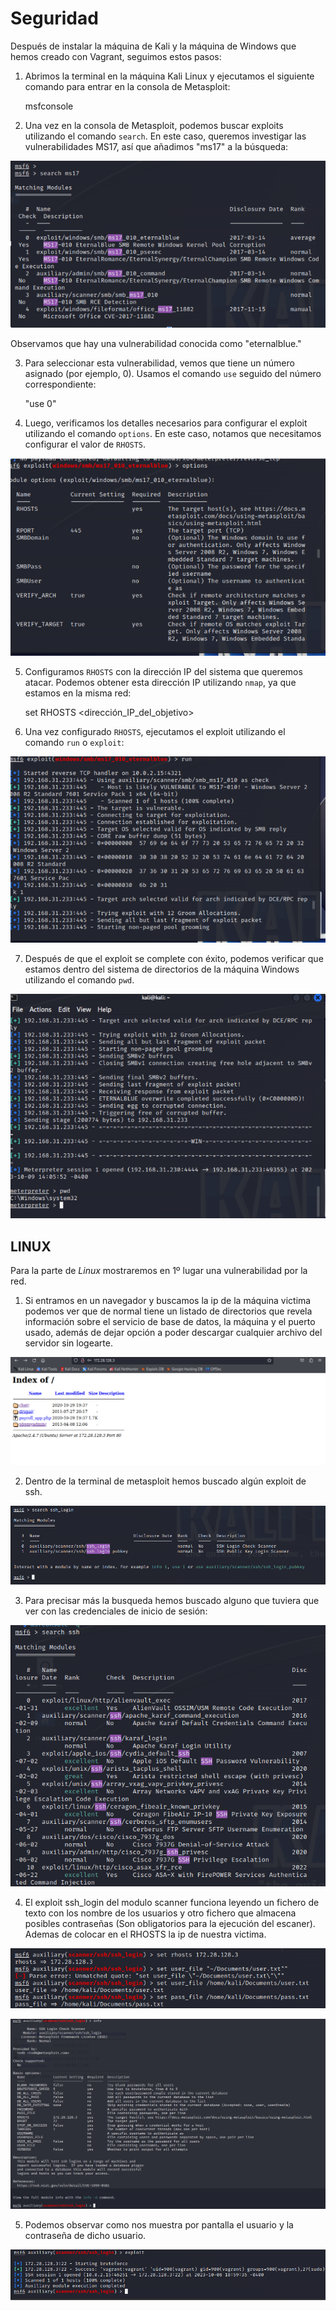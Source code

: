 # Seguridad

Después de instalar la máquina de Kali y la máquina de Windows que hemos creado con Vagrant, seguimos estos pasos:

1. Abrimos la terminal en la máquina Kali Linux y ejecutamos el siguiente comando para entrar en la consola de Metasploit:

    msfconsole

2. Una vez en la consola de Metasploit, podemos buscar exploits utilizando el comando `search`. En este caso, queremos investigar las vulnerabilidades MS17, así que añadimos "ms17" a la búsqueda:

![imagen1](./images/Screenshot_3.png)

Observamos que hay una vulnerabilidad conocida como "eternalblue."

3. Para seleccionar esta vulnerabilidad, vemos que tiene un número asignado (por ejemplo, 0). Usamos el comando `use` seguido del número correspondiente:

    "use 0" 

4. Luego, verificamos los detalles necesarios para configurar el exploit utilizando el comando `options`. En este caso, notamos que necesitamos configurar el valor de `RHOSTS`.

![imagen2](./images/Screenshot_4.png)

5. Configuramos `RHOSTS` con la dirección IP del sistema que queremos atacar. Podemos obtener esta dirección IP utilizando `nmap`, ya que estamos en la misma red:

    set RHOSTS <dirección_IP_del_objetivo>

6. Una vez configurado `RHOSTS`, ejecutamos el exploit utilizando el comando `run` o `exploit`:

![imagen3](./images/Screenshot_5.png)


7. Después de que el exploit se complete con éxito, podemos verificar que estamos dentro del sistema de directorios de la máquina Windows utilizando el comando `pwd`.

![imagen4](./images/Screenshot_6.png)

<h2>LINUX</h2>

Para la parte de *Linux* mostraremos en 1º lugar una vulnerabilidad por la red.

1. Si entramos en un navegador y buscamos la ip de la máquina victima podemos ver que de normal tiene un listado de directorios que revela información sobre el servicio de base de datos, la máquina y el puerto usado, además de dejar opción a poder descargar cualquier archivo del servidor sin logearte.

![imagen5](./images/Screenshot_7.png)

2. Dentro de la terminal de metasploit hemos buscado algún exploit de ssh.

![imagen6](./images/Screenshot_7.1.png)

3. Para precisar más la busqueda hemos buscado alguno que tuviera que ver con las credenciales de inicio de sesión:

![imagen7](./images/Screenshot_7.2.png)

4. El exploit ssh_login del modulo scanner funciona leyendo un fichero de texto con los nombre de los usuarios y otro fichero que almacena posibles contraseñas (Son obligatorios para la ejecución del escaner). Ademas de colocar en el RHOSTS la ip de nuestra victima.

![imagen8](./images/Screenshot_8.png)

![imagen9](./images/Screenshot_8.1.png)

5. Podemos observar como nos muestra por pantalla el usuario y la contraseña de dicho usuario.

![imagen10](./images/Screenshot_8.2.png)
